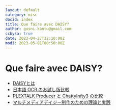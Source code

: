 ```yaml
---
layout: default
category: misc
docid: index
title: Que faire avec DAISY?
author: gusni.kantu@gmail.com
ccbysa: true
date: 2023-04-27T22:10:00Z
modi: 2023-05-01T00:50:00Z
---
```

# Que faire avec DAISY?

- [DAISYとは](daisy.html)
- [日本語 OCR のお試し版比較](ocr.html)
- [PLEXTALK Producer と ChattyInfty3 の比較](pproducer.html)
- [マルチメディアデイジー制作のための理論と実践](https://docs.google.com/presentation/d/17-BF2mJ7k7RQVpR8Y9X-wNqfBrpimvtT0cgDwRQwjZI/edit?usp=sharing)
